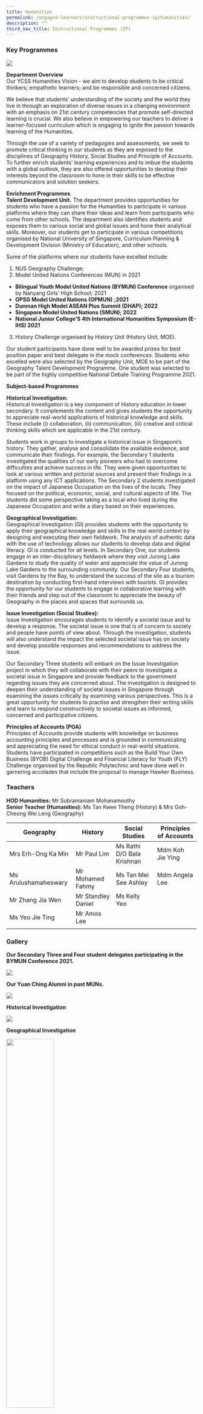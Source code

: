 ```yaml
---
title: Humanities
permalink: /engaged-learners/instructional-programmes-ip/humanities/
description: ""
third_nav_title: Instructional Programmes (IP)
---
```

### Key Programmes

![](/images/Humanities%20Department.jpg)

**Department Overview** <br>
Our YCSS Humanities Vision - we aim to develop students to be critical thinkers; empathetic learners; and be responsible and concerned citizens.  

We believe that students’ understanding of the society and the world they live in through an exploration of diverse issues in a changing environment with an emphasis on 21st century competencies that promote self-directed learning is crucial. We also believe in empowering our teachers to deliver a learner-focused curriculum which is engaging to ignite the passion towards learning of the Humanities.  

Through the use of a variety of pedagogies and assessments, we seek to promote critical thinking in our students as they are exposed to the disciplines of Geography History, Social Studies and Principle of Accounts. To further enrich students’ learning experiences and to imbue the students with a global outlook, they are also offered opportunities to develop their interests beyond the classroom to hone in their skills to be effective communicators and solution seekers.

**Enrichment Programmes** <br>
**Talent Development Unit.** The department provides opportunities for students who have a passion for the Humanities to participate in various platforms where they can share their ideas and learn from participants who come from other schools. The department also identifies students and exposes them to various social and global issues and hone their analytical skills. Moreover, our students get to participate in various competitions organised by National University of Singapore, Curriculum Planning & Development Division (Ministry of Education), and other schools.

Some of the platforms where our students have excelled include:
1.  NUS Geography Challenge;
2.  Model United Nations Conferences (MUN) in 2021
*   **Bilingual Youth Model United Nations (BYMUN) Conference** organised by Nanyang Girls’ High School; 2021
*   **OPSG Model United Nations (OPMUN)** **;2021**
*   **Dunman High Model ASEAN Plus Summit (DHAP); 2022**
*   **Singapore Model United Nations (SMUN); 2022**
*   **National Junior College’S 4th International Humanities Symposium (E-IHS) 2021**

3.  History Challenge organised by History Unit (History Unit, MOE).

Our student participants have done well to be awarded prizes for best position paper and best delegate in the mock conferences. Students who excelled were also selected by the Geography Unit, MOE to be part of the Geography Talent Development Programme. One student was selected to be part of the highly competitive National Debate Training Programme 2021.

**Subject-based Programmes** <br>

**Historical Investigation:** <Br>
Historical Investigation is a key component of History education in lower secondary. It complements the content and gives students the opportunity to appreciate real-world applications of historical knowledge and skills. These include (i) collaboration, (ii) communication, (iii) creative and critical thinking skills which are applicable in the 21st century.

Students work in groups to investigate a historical issue in Singapore’s history. They gather, analyse and consolidate the available evidence, and communicate their findings. For example, the Secondary 1 students investigated the qualities of our early pioneers who had to overcome difficulties and achieve success in life. They were given opportunities to look at various written and pictorial sources and present their findings in a platform using any ICT applications. The Secondary 2 students investigated on the impact of Japanese Occupation on the lives of the locals. They focused on the political, economic, social, and cultural aspects of life. The students did some perspective taking as a local who lived during the Japanese Occupation and write a diary based on their experiences.

**Geographical Investigation:** <br>
Geographical Investigation (GI) provides students with the opportunity to apply their geographical knowledge and skills in the real world context by designing and executing their own fieldwork. The analysis of authentic data with the use of technology allows our students to develop data and digital literacy. GI is conducted for all levels. In Secondary One, our students engage in an inter-disciplinary fieldwork where they visit Jurong Lake Gardens to study the quality of water and appreciate the value of Jurong Lake Gardens to the surrounding community. Our Secondary Four students, visit Gardens by the Bay, to understand the success of the site as a tourism destination by conducting first-hand interviews with tourists. GI provides the opportunity for our students to engage in collaborative learning with their friends and step out of the classroom to appreciate the beauty of Geography in the places and spaces that surrounds us.

**Issue Investigation (Social Studies):** <br>
Issue Investigation encourages students to identify a societal issue and to develop a response. The societal issue is one that is of concern to society and people have points of view about. Through the investigation, students will also understand the impact the selected societal issue has on society and develop possible responses and recommendations to address the issue.

Our Secondary Three students will embark on the Issue Investigation project in which they will collaborate with their peers to investigate a societal issue in Singapore and provide feedback to the government regarding issues they are concerned about. The investigation is designed to deepen their understanding of societal issues in Singapore through examining the issues critically by examining various perspectives. This is a great opportunity for students to practise and strengthen their writing skills and learn to respond constructively to societal issues as informed, concerned and participative citizens.  

**Principles of Accounts (POA)** <br> 
Principles of Accounts provide students with knowledge on business accounting principles and processes and is grounded in communicating and appreciating the need for ethical conduct in real-world situations. Students have participated in competitions such as the Build Your Own Business (BYOB) Digital Challenge and Financial Literacy for Youth (FLY) Challenge organised by the Republic Polytechnic and have done well in garnering accolades that include the proposal to manage Hawker Business.

### Teachers

**HOD Humanities:** Mr Subramaniam Mohanamoothy <br> 
**Senior Teacher (Humanities):** Ms Tan Kwee Theng (History) & Mrs Goh-Cheong Wei Leng (Geography)

| Geography | History | Social Studies | Principles of Accounts |
|---|---|---|---|
| Mrs Erh-Ong Ka Min | Mr Paul Lim | Ms Rathi D/O Bala Krishnan | Mdm Koh Jie Ying |
| Ms Arulushamaheswary | Mr Mohamed Fahmy | Ms Tan Mei See Ashley | Mdm Angela Lee |
| Mr Zhang Jia Wen | Mr Standley Daniel | Ms Kelly Yeo |  |
| Ms Yeo Jie Ting | Mr Amos Lee |  |  |
| | | 

### Gallery

**Our Secondary Three and Four student delegates participating in the BYMUN Conference 2021.**

![](/images/Humanities%201.jpg)

**Our Yuan Ching Alumni in past MUNs.**

![](/images/Humanities%202.jpg)

**Historical Investigation**

![](/images/Humanities%203.jpg)

**Geographical Investigation**

<img src="/images/Sense%20Perch.png" 
    style="width:50%">

Students used a SensePerch, created as part of ALP to study the quality of water at Jurong Lake. The investigation is done by tapping into the skills taught during Science lessons.

![](/images/Humanities-14.png)

**Speakers' Corner** <br>
Selected students facilitate discussions of contemporary issues.

![](/images/Speakers%20Corner.jpg)